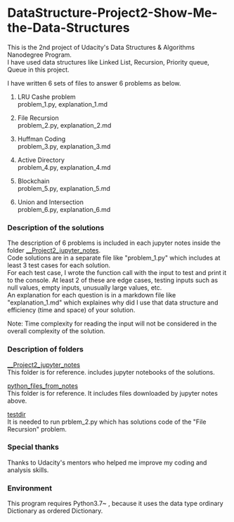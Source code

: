 # DataStructure-Project2-Show-Me-the-Data-Structures  
This is the 2nd project of Udacity's Data Structures & Algorithms Nanodegree Program.  
I have used data structures like Linked List, Recursion, Priority queue, Queue in this project.

I have written 6 sets of files to answer 6 problems as below.

1. LRU Cashe problem  
problem_1.py, explanation_1.md

2. File Recursion  
problem_2.py, explanation_2.md

3. Huffman Coding  
problem_3.py, explanation_3.md  

4. Active Directory  
problem_4.py, explanation_4.md

5. Blockchain  
problem_5.py, explanation_5.md

6. Union and Intersection  
problem_6.py, explanation_6.md

### Description of the solutions

The description of 6 problems is included in each jupyter notes inside the folder [__Project2_jupyter_notes](https://github.com/Data-Semi/DataStructure-Project2-Show-Me-the-Data-Structures/tree/main/__Project2_jupyter_notes).  
Code solutions are in a separate file like "problem_1.py" which includes at least 3 test cases for each solution.  
For each test case, I wrote the function call with the input to test and print it to the console.
At least 2 of these are edge cases, testing inputs such as null values, empty inputs, unusually large values, etc.  
An explanation for each question is in a markdown file like "explanation_1.md" which explaines why did I use that data structure and efficiency (time and space) of your solution.

Note: Time complexity for reading the input will not be considered in the overall complexity of the solution.

### Description of folders

[__Project2_jupyter_notes](https://github.com/Data-Semi/DataStructure-Project2-Show-Me-the-Data-Structures/tree/main/__Project2_jupyter_notes)  
This folder is for reference. includes jupyter notebooks of the solutions.

[python_files_from_notes](https://github.com/Data-Semi/DataStructure-Project2-Show-Me-the-Data-Structures/tree/main/python_files_from_notes)  
This folder is for reference. It includes files downloaded by jupyter notes above.

[testdir](https://github.com/Data-Semi/DataStructure-Project2-Show-Me-the-Data-Structures/tree/main/testdir)  
It is needed to run prblem_2.py which has solutions code of the "File Recursion" problem.

### Special thanks
Thanks to Udacity's mentors who helped me improve my coding and analysis skills.  

### Environment
This program requires Python3.7~ , because it uses the data type ordinary Dictionary as ordered Dictionary.


